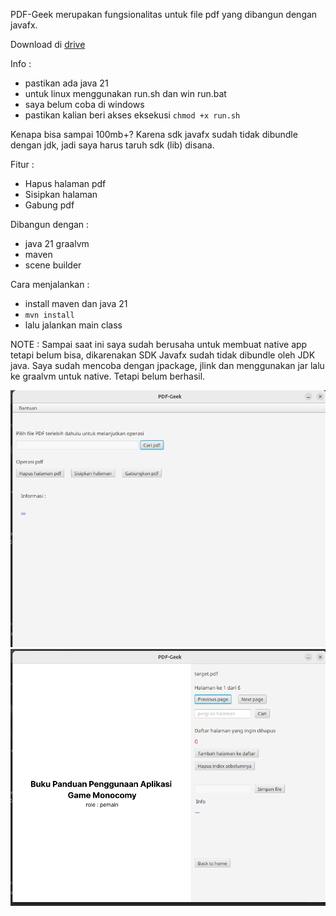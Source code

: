 PDF-Geek merupakan fungsionalitas untuk file pdf yang dibangun dengan
javafx. 

Download di [drive](https://drive.google.com/file/d/10yW73swKhQ7BukTrrKY4ASzlhMtXxsrt/view?usp=sharing)

Info : 
- pastikan ada java 21
- untuk linux menggunakan run.sh dan win run.bat
- saya belum coba di windows
- pastikan kalian beri akses eksekusi `chmod +x run.sh`

Kenapa bisa sampai 100mb+? Karena sdk javafx sudah tidak dibundle dengan jdk, 
jadi saya harus taruh sdk (lib) disana.

Fitur : 
- Hapus halaman pdf
- Sisipkan halaman
- Gabung pdf

Dibangun dengan :
- java 21 graalvm
- maven
- scene builder

Cara menjalankan :
- install maven dan java 21
- `mvn install` 
- lalu jalankan main class

NOTE :
Sampai saat ini saya sudah berusaha untuk membuat native app
tetapi belum bisa, dikarenakan SDK Javafx sudah tidak dibundle
oleh JDK java. Saya sudah mencoba dengan jpackage, jlink dan
menggunakan jar lalu ke graalvm untuk native. Tetapi belum berhasil.

![image](img/ss1.png)
![image](img/ss2.png)
